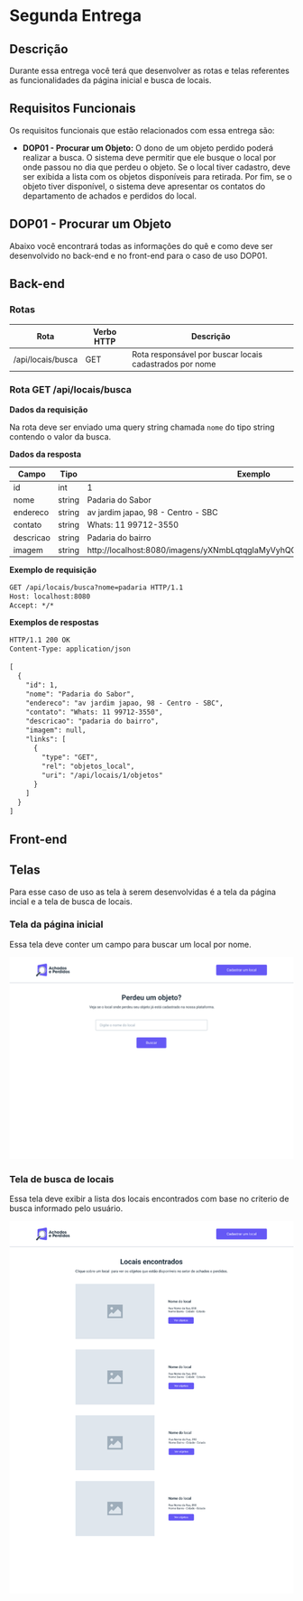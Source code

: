 # Segunda Entrega

## Descrição

Durante essa entrega você terá que desenvolver as rotas e telas referentes as funcionalidades da página inicial e busca de locais.

## Requisitos Funcionais

Os requisitos funcionais que estão relacionados com essa entrega são:

- **DOP01 - Procurar um Objeto:** O dono de um objeto perdido poderá realizar a busca. O sistema deve permitir que ele busque o local por onde passou no dia que perdeu o objeto. Se o local tiver cadastro, deve ser exibida a lista com os objetos disponíveis para retirada. Por fim, se o objeto tiver disponível, o sistema deve apresentar os contatos do departamento de achados e perdidos do local.

## DOP01 - Procurar um Objeto

Abaixo você encontrará todas as informações do quê e como deve ser desenvolvido no back-end e no front-end para o caso de uso DOP01.

## Back-end

### Rotas

| Rota              | Verbo HTTP | Descrição                                               |
|-------------------|------------|---------------------------------------------------------|
| /api/locais/busca | GET        | Rota responsável por buscar locais cadastrados por nome |

### Rota GET /api/locais/busca

**Dados da requisição**

Na rota deve ser enviado uma query string chamada `nome` do tipo string contendo o valor da busca.

**Dados da resposta**

| Campo     | Tipo    | Exemplo                                                                    |
|-----------|---------|----------------------------------------------------------------------------|
| id        | int     | 1                                                                          |
| nome      | string  | Padaria do Sabor                                                           |
| endereco  | string  | av jardim japao, 98 - Centro - SBC                                         |
| contato   | string  | Whats: 11 99712-3550                                                       |
| descricao | string  | Padaria do bairro                                                          |
| imagem    | string  | http://localhost:8080/imagens/yXNmbLqtqgIaMyVyhQGDCZuIJMwSQ5UQMV6ystLs.png |                  |

**Exemplo de requisição**

```
GET /api/locais/busca?nome=padaria HTTP/1.1
Host: localhost:8080
Accept: */*
```

**Exemplos de respostas**

```
HTTP/1.1 200 OK
Content-Type: application/json

[
  {
    "id": 1,
    "nome": "Padaria do Sabor",
    "endereco": "av jardim japao, 98 - Centro - SBC",
    "contato": "Whats: 11 99712-3550",
    "descricao": "padaria do bairro",
    "imagem": null,
    "links": [
      {
        "type": "GET",
        "rel": "objetos_local",
        "uri": "/api/locais/1/objetos"
      }
    ]
  }
]
```

## Front-end

## Telas

Para esse caso de uso as tela à serem desenvolvidas é a tela da página incial e a tela de busca de locais.

### Tela da página inicial

Essa tela deve conter um campo para buscar um local por nome.

![Tela de página inicial](../telas/tela-pagina-inicial.png)

### Tela de busca de locais

Essa tela deve exibir a lista dos locais encontrados com base no criterio de busca informado pelo usuário.

![Tela de busca de locais](../telas/tela-busca-locais.png)
